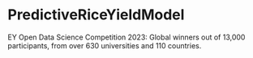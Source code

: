 # PredictiveRiceYieldModel
EY Open Data Science Competition 2023: Global winners out of 13,000 participants, from over 630 universities and 110 countries.
